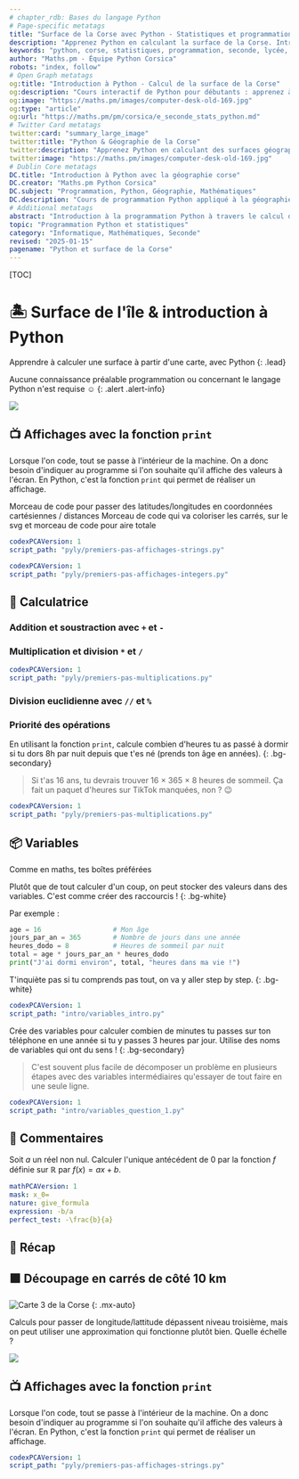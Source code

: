 ```yaml
---
# chapter_rdb: Bases du langage Python
# Page-specific metatags
title: "Surface de la Corse avec Python - Statistiques et programmation"
description: "Apprenez Python en calculant la surface de la Corse. Introduction à la programmation et aux statistiques pour lycéens de seconde."
keywords: "python, corse, statistiques, programmation, seconde, lycée, surface, calcul, print, variables"
author: "Maths.pm - Équipe Python Corsica"
robots: "index, follow"
# Open Graph metatags
og:title: "Introduction à Python - Calcul de la surface de la Corse"
og:description: "Cours interactif de Python pour débutants : apprenez à programmer en calculant la surface de la Corse."
og:image: "https://maths.pm/images/computer-desk-old-169.jpg"
og:type: "article"
og:url: "https://maths.pm/pm/corsica/e_seconde_stats_python.md"
# Twitter Card metatags
twitter:card: "summary_large_image"
twitter:title: "Python & Géographie de la Corse"
twitter:description: "Apprenez Python en calculant des surfaces géographiques"
twitter:image: "https://maths.pm/images/computer-desk-old-169.jpg"
# Dublin Core metatags
DC.title: "Introduction à Python avec la géographie corse"
DC.creator: "Maths.pm Python Corsica"
DC.subject: "Programmation, Python, Géographie, Mathématiques"
DC.description: "Cours de programmation Python appliqué à la géographie"
# Additional metatags
abstract: "Introduction à la programmation Python à travers le calcul de surfaces géographiques"
topic: "Programmation Python et statistiques"
category: "Informatique, Mathématiques, Seconde"
revised: "2025-01-15"
pagename: "Python et surface de la Corse"
---
```


[TOC]

# 🏝️ Surface de l'île & introduction à Python

Apprendre à calculer une surface à partir d'une carte, avec Python
{: .lead}


Aucune connaissance préalable programmation ou concernant le langage Python n'est requise ☺
{: .alert .alert-info}

![](/images/computer-desk-old-169.jpg)

## 📺 Affichages avec la fonction `print`

Lorsque l'on code, tout se passe à l'intérieur de la machine. On a donc besoin d'indiquer au programme si l'on souhaite qu'il affiche des valeurs à l'écran. En Python, c'est la fonction `print` qui permet de réaliser un affichage.



Morceau de code pour passer des latitudes/longitudes en coordonnées cartésiennes / distances
Morceau de code qui va coloriser les carrés,  sur le svg
et morceau de code pour aire totale

```yaml
codexPCAVersion: 1
script_path: "pyly/premiers-pas-affichages-strings.py"
```

```yaml
codexPCAVersion: 1
script_path: "pyly/premiers-pas-affichages-integers.py"
```

## 🧮 Calculatrice

### Addition et soustraction avec `+` et `-`

### Multiplication et division `*` et `/`

```yaml
codexPCAVersion: 1
script_path: "pyly/premiers-pas-multiplications.py"
```

### Division euclidienne avec `//` et `%`

### Priorité des opérations

En utilisant la fonction `print`, calcule combien d'heures tu as passé à dormir si tu dors 8h par nuit depuis que t'es né (prends ton âge en années).
{: .bg-secondary}

> Si t'as 16 ans, tu devrais trouver 16 × 365 × 8 heures de sommeil. Ça fait un paquet d'heures sur TikTok manquées, non ? 😉

```yaml
codexPCAVersion: 1
script_path: "pyly/premiers-pas-multiplications.py"
```

## 📦 Variables

Comme en maths, tes boîtes préférées

Plutôt que de tout calculer d'un coup, on peut stocker des valeurs dans des variables. C'est comme créer des raccourcis !
{: .bg-white}

Par exemple :

```python
age = 16                  # Mon âge
jours_par_an = 365        # Nombre de jours dans une année
heures_dodo = 8           # Heures de sommeil par nuit
total = age * jours_par_an * heures_dodo
print("J'ai dormi environ", total, "heures dans ma vie !")
```

T'inquiète pas si tu comprends pas tout, on va y aller step by step.
{: .bg-white}

```yaml
codexPCAVersion: 1
script_path: "intro/variables_intro.py"
```

Crée des variables pour calculer combien de minutes tu passes sur ton téléphone en une année si tu y passes 3 heures par jour. Utilise des noms de variables qui ont du sens !
{: .bg-secondary}

> C'est souvent plus facile de décomposer un problème en plusieurs étapes avec des variables intermédiaires qu'essayer de tout faire en une seule ligne.

```yaml
codexPCAVersion: 1
script_path: "intro/variables_question_1.py"
```

## 💬 Commentaires

Soit $a$ un réel non nul. Calculer l'unique antécédent de $0$ par la fonction $f$ définie sur $\mathbb{R}$ par $f(x)=ax+b$.

```yaml
mathPCAVersion: 1
mask: x_0=
nature: give_formula
expression: -b/a
perfect_test: -\frac{b}{a}
```

## 🔁 Récap

<!-- # Variables et affichages

Pour découvrir ce langage de programmation, utilisons Python comme une calculatrice !
{: lead}

[TOC]

## Quelques calculs

- Blablablablabl
- Blablabla
  {: .bg-white .nm .li-mb-more }

```yaml
codexPCAVersion: 1
script_path: "intro/calculatrice_4_ope.py"
```

En utilisant la fonction `print`, et l'opérateur `+`, écris du code qui calcule le nombre de jours au cours de la décennie 2010-2019.
{: .bg-secondary}

(ca envoie le code)

> Lalal

```yaml
codexPCAVersion: 1
script_path: "intro/calculatrice_4_ope_question_0.py"
```

## Example maths for later

Soit $a$ un réel non nul. Calculer l'unique antécédent de $0$ par la fonction $f$ définie sur $\mathbb{R}$ par $f(x)=ax+b$.

```yaml
mathPCAVersion: 1
mask: x_0=
nature: give_formula
expression: -b/a
perfect_test: -\frac{b}{a}
``` -->



## 🟪 Découpage en carrés de côté $10$ km

![Carte 3 de la Corse](/static/pm/corsica/files/corsica_grid_with_grid.svg)
{: .mx-auto}

Calculs pour passer de longitude/lattitude dépassent niveau troisième, mais on peut utiliser une approximation qui fonctionne plutôt bien. Quelle échelle ?

![](/images/computer-desk-old-169.jpg)

## 📺 Affichages avec la fonction `print`

Lorsque l'on code, tout se passe à l'intérieur de la machine. On a donc besoin d'indiquer au programme si l'on souhaite qu'il affiche des valeurs à l'écran. En Python, c'est la fonction `print` qui permet de réaliser un affichage.

```yaml
codexPCAVersion: 1
script_path: "pyly/premiers-pas-affichages-strings.py"
```
